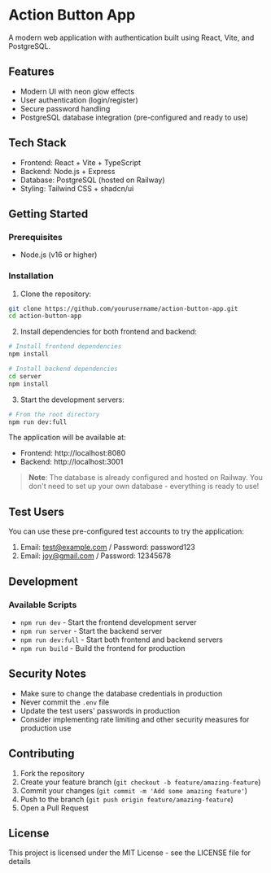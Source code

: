 # Action Button App

A modern web application with authentication built using React, Vite, and PostgreSQL.

## Features
- Modern UI with neon glow effects
- User authentication (login/register)
- Secure password handling
- PostgreSQL database integration (pre-configured and ready to use)

## Tech Stack
- Frontend: React + Vite + TypeScript
- Backend: Node.js + Express
- Database: PostgreSQL (hosted on Railway)
- Styling: Tailwind CSS + shadcn/ui

## Getting Started

### Prerequisites
- Node.js (v16 or higher)

### Installation

1. Clone the repository:
```bash
git clone https://github.com/yourusername/action-button-app.git
cd action-button-app
```

2. Install dependencies for both frontend and backend:
```bash
# Install frontend dependencies
npm install

# Install backend dependencies
cd server
npm install
```

3. Start the development servers:
```bash
# From the root directory
npm run dev:full
```

The application will be available at:
- Frontend: http://localhost:8080
- Backend: http://localhost:3001

> **Note**: The database is already configured and hosted on Railway. You don't need to set up your own database - everything is ready to use!

## Test Users
You can use these pre-configured test accounts to try the application:
1. Email: test@example.com / Password: password123
2. Email: joy@gmail.com / Password: 12345678

## Development

### Available Scripts
- `npm run dev` - Start the frontend development server
- `npm run server` - Start the backend server
- `npm run dev:full` - Start both frontend and backend servers
- `npm run build` - Build the frontend for production

## Security Notes
- Make sure to change the database credentials in production
- Never commit the `.env` file
- Update the test users' passwords in production
- Consider implementing rate limiting and other security measures for production use

## Contributing
1. Fork the repository
2. Create your feature branch (`git checkout -b feature/amazing-feature`)
3. Commit your changes (`git commit -m 'Add some amazing feature'`)
4. Push to the branch (`git push origin feature/amazing-feature`)
5. Open a Pull Request

## License
This project is licensed under the MIT License - see the LICENSE file for details
